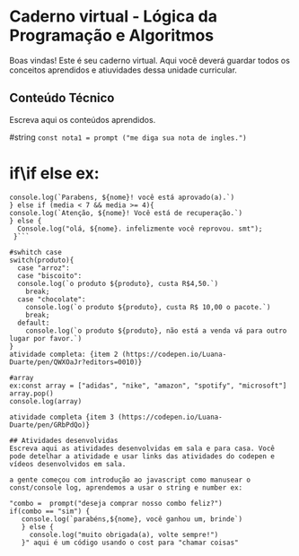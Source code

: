 # Caderno virtual - Lógica da Programação e Algoritmos
Boas vindas! Este é seu caderno virtual. Aqui você deverá guardar todos os conceitos aprendidos e atiuvidades dessa unidade curricular. 


## Conteúdo Técnico
Escreva aqui os conteúdos aprendidos.

#string 
```const nota1 = prompt ("me diga sua nota de ingles.")```

# if\if else ex:

```if(media >= 7){
console.log(`Parabens, ${nome}! você está aprovado(a).`)
} else if (media < 7 && media >= 4){
console.log(`Atenção, ${nome}! Você está de recuperação.`)
} else { 
  Console.log("olá, ${nome}. infelizmente você reprovou. smt");
 }```
 
#swhitch case
switch(produto){
  case "arroz":
  case "biscoito":  
  console.log(`o produto ${produto}, custa R$4,50.`)
    break;
  case "chocolate":
    console.log(`o produto ${produto}, custa R$ 10,00 o pacote.`)
    break;
  default:
    console.log(`o produto ${produto}, não está a venda vá para outro lugar por favor.`)
}
atividade completa: {item 2 (https://codepen.io/Luana-Duarte/pen/QWXOaJr?editors=0010)}

#array
ex:const array = ["adidas", "nike", "amazon", "spotify", "microsoft"]
array.pop()
console.log(array)

atividade completa {item 3 (https://codepen.io/Luana-Duarte/pen/GRbPdQo)}

## Atividades desenvolvidas
Escreva aqui as atividades desenvolvidas em sala e para casa. Você pode detelhar a atividade e usar links das atividades do codepen e vídeos desenvolvidos em sala. 

a gente começou com introdução ao javascript como manusear o const/console log, aprendemos a usar o string e number ex: 

"combo =  prompt("deseja comprar nosso combo feliz?")
if(combo == "sim") {
   console.log(`parabéns,${nome}, você ganhou um, brinde`)
   } else {
     console.log("muito obrigada(a), volte sempre!")
   }" aqui é um código usando o cost para "chamar coisas"




